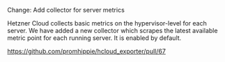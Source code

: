 Change: Add collector for server metrics

Hetzner Cloud collects basic metrics on the hypervisor-level for each server. We
have added a new collector which scrapes the latest available metric point for
each running server. It is enabled by default.

https://github.com/promhippie/hcloud_exporter/pull/67
